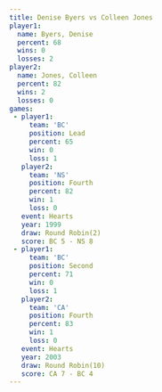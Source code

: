 ```yaml
---
title: Denise Byers vs Colleen Jones
player1:              
  name: Byers, Denise 
  percent: 68         
  wins: 0             
  losses: 2           
player2:              
  name: Jones, Colleen
  percent: 82         
  wins: 2             
  losses: 0           
games:
 - player1:        
     team: 'BC'    
     position: Lead
     percent: 65   
     win: 0        
     loss: 1       
   player2:          
     team: 'NS'      
     position: Fourth
     percent: 82     
     win: 1          
     loss: 0         
   event: Hearts       
   year: 1999          
   draw: Round Robin(2)
   score: BC 5 - NS 8  
 - player1:          
     team: 'BC'      
     position: Second
     percent: 71     
     win: 0          
     loss: 1         
   player2:          
     team: 'CA'      
     position: Fourth
     percent: 83     
     win: 1          
     loss: 0         
   event: Hearts        
   year: 2003           
   draw: Round Robin(10)
   score: CA 7 - BC 4   
---
```

